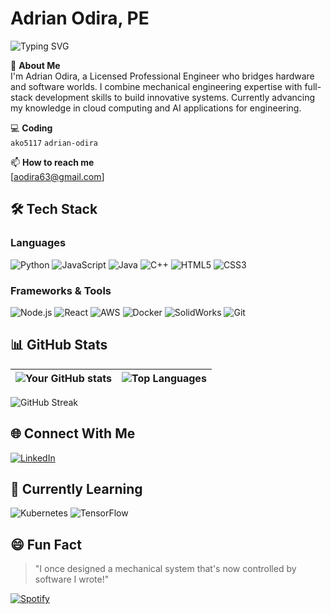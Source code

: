 # Adrian Odira, PE

![Typing SVG](https://readme-typing-svg.herokuapp.com/?lines=Mechanical+Engineer;Software+Developer;Tech+Innovator&center=true&vCenter=true&width=500&height=50)

🔧 **About Me**  
I'm Adrian Odira, a Licensed Professional Engineer who bridges hardware and software worlds. I combine mechanical engineering expertise with full-stack development skills to build innovative systems. Currently advancing my knowledge in cloud computing and AI applications for engineering.

💻 **Coding**  
`ako5117` `adrian-odira`  

📫 **How to reach me**  
[aodira63@gmail.com]  

## 🛠️ Tech Stack

### Languages
![Python](https://img.shields.io/badge/Python-3776AB?style=for-the-badge&logo=python&logoColor=white)
![JavaScript](https://img.shields.io/badge/JavaScript-F7DF1E?style=for-the-badge&logo=javascript&logoColor=black)
![Java](https://img.shields.io/badge/Java-007396?style=for-the-badge&logo=java&logoColor=white)
![C++](https://img.shields.io/badge/C%2B%2B-00599C?style=for-the-badge&logo=c%2B%2B&logoColor=white)
![HTML5](https://img.shields.io/badge/HTML5-E34F26?style=for-the-badge&logo=html5&logoColor=white)
![CSS3](https://img.shields.io/badge/CSS3-1572B6?style=for-the-badge&logo=css3&logoColor=white)

### Frameworks & Tools
![Node.js](https://img.shields.io/badge/Node.js-339933?style=for-the-badge&logo=nodedotjs&logoColor=white)
![React](https://img.shields.io/badge/React-20232A?style=for-the-badge&logo=react&logoColor=61DAFB)
![AWS](https://img.shields.io/badge/AWS-232F3E?style=for-the-badge&logo=amazonaws&logoColor=white)
![Docker](https://img.shields.io/badge/Docker-2496ED?style=for-the-badge&logo=docker&logoColor=white)
![SolidWorks](https://img.shields.io/badge/SolidWorks-0076D6?style=for-the-badge&logo=dassaultsystemes&logoColor=white)
![Git](https://img.shields.io/badge/Git-F05032?style=for-the-badge&logo=git&logoColor=white)

## 📊 GitHub Stats

| ![Your GitHub stats](https://github-readme-stats.vercel.app/api?username=ako5117&show_icons=true&theme=radical&hide_title=true) | ![Top Languages](https://github-readme-stats.vercel.app/api/top-langs/?username=ako5117&layout=compact&theme=radical&hide_title=true) |
|--------------------------------------------------------------------------------------------------------------------------------|--------------------------------------------------------------------------------------------------------------------------------------|

![GitHub Streak](https://github-readme-streak-stats.herokuapp.com/?user=ako5117&theme=radical)

## 🌐 Connect With Me

[![LinkedIn](https://img.shields.io/badge/LinkedIn-0077B5?style=for-the-badge&logo=linkedin&logoColor=white)](https://www.linkedin.com/in/adrian-odira/)

## 🎯 Currently Learning
![Kubernetes](https://img.shields.io/badge/Kubernetes-326CE5?style=for-the-badge&logo=kubernetes&logoColor=white)
![TensorFlow](https://img.shields.io/badge/TensorFlow-FF6F00?style=for-the-badge&logo=tensorflow&logoColor=white)

## 😄 Fun Fact
> "I once designed a mechanical system that's now controlled by software I wrote!"

<!-- Spotify currently playing -->
[![Spotify](https://novatorem.vercel.app/api/spotify)](https://open.spotify.com/user/12150240368)
